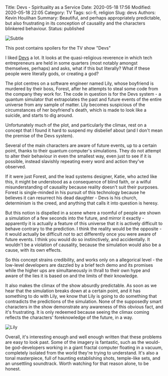Title: Devs - Spirituality as a Service
Date: 2020-05-18 17:56
Modified: 2020-05-18 22:05
Category: TV
Tags: sci-fi, religion
Slug: devs
Authors: Kevin Houlihan
Summary: Beautiful, and perhaps appropriately predictable, but also frustrating in its conception of causality and the characters blinkered behaviour.
Status: published

![Subtle]({static}/images/devs/forest.jpg "Subtle")

<i class="fas fa-exclamation-triangle spoiler-icon"></i><span class="spoiler-text">This post contains spoilers for the TV show "Devs"</span>

I liked [Devs](https://www.imdb.com/title/tt8134186/?ref_=nv_sr_srsg_0) a lot. It looks at the quasi-religious reverence in which tech entrepreneurs are held in some quarters (most notably amongst themselves, perhaps) and asks, what if this but literally? What if these people were literally gods, or creating a god?

The plot centres on a software engineer named Lily, whose boyfriend is murdered by their boss, Forest, after he attempts to steal some code from the company they work for. The code in question is for the Devs system - a quantum simulator that extrapolates the past and future events of the entire universe from any sample of matter. Lily becomes suspicious of the circumstances of her boyfriend's death, which is made to look like a suicide, and starts to dig around.

Unfortunately much of the plot, and particularly the climax, rest on a concept that I found it hard to suspend my disbelief about (and I don't mean the premise of the Devs system).

Several of the main characters are aware of future events, up to a certain point, thanks to their quantum computer's simulations. They do not attempt to alter their behaviour in even the smallest way, even just to see if it is possible, instead slavishly repeating every word and action they've observed.

If it were just Forest, and the lead systems designer, Katie, who acted like this, it might be understood as a consequence of blind faith, or a wilful misunderstanding of causality because reality doesn't suit their purposes. Forest is single-minded in his pursuit of this technology because he believes it can resurrect his dead daughter - Devs is his church, determinism is the creed, and anything that calls it into question is heresy.

But this notion is dispelled in a scene where a roomful of people are shown a simulation of a few seconds into the future, and mirror it exactly - apparently it is actually a feature of this universe that it is actively difficult to behave contrary to the prediction. I think the reality would be the opposite - it would actually be difficult _not_ to act differently once you were aware of future events. I think you would do so instinctively, and accidentally. It wouldn't be a violation of causality, because the simulation would also be a cause, with its own effects.

So this concept strains credibility, and works only on a allegorical level - the low-level developers are dazzled by a brief tech demo and its promises while the higher ups are simultaneously in thrall to their own hype and aware of the lies it is based on and the limits of their knowledge.

It also makes the climax of the show absurdly predictable. As soon as we hear that the simulation breaks down at a certain point, and it has something to do with Lily, we know that Lily is going to do something that contradicts the predictions of the simulation. None of the supposedly smart characters in the show demonstrate any awareness of this obvious fact, and it's frustrating. It is only redeemed because seeing the climax coming reflects the characters' foreknowledge of the future, in a way.

![Lily]({static}/images/devs/lily_reflection.jpg "Lily doing some reflecting")

Overall, it's interesting enough and well enough written that these problems are easy to look past. Some of the imagery is fantastic, such as the would-be god-developers working in a giant fractal computer floating in a vacuum, completely isolated from the world they're trying to understand. It's also a tonal masterpiece, full of haunting establishing shots, temple-like sets, and an unsettling soundtrack. Worth watching for that reason alone, to be honest.
